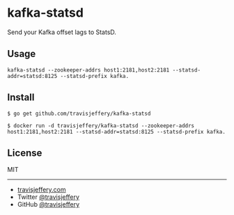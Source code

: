 # kafka-statsd

Send your Kafka offset lags to StatsD.

## Usage

```
kafka-statsd --zookeeper-addrs host1:2181,host2:2181 --statsd-addr=statsd:8125 --statsd-prefix kafka.
```

## Install

```
$ go get github.com/travisjeffery/kafka-statsd
```

```
$ docker run -d travisjeffery/kafka-statsd --zookeeper-addrs host1:2181,host2:2181 --statsd-addr=statsd:8125 --statsd-prefix kafka.
```

## License

MIT

---

- [travisjeffery.com](http://travisjeffery.com) 
- Twitter [@travisjeffery](https://twitter.com/travisjeffery)
- GitHub [@travisjeffery](https://github.com/travisjeffery) 
